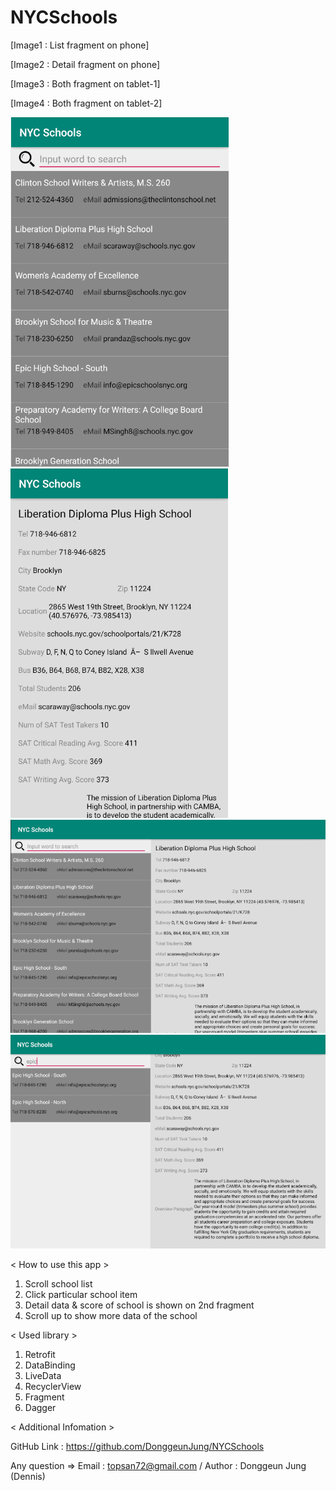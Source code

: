 # NYCSchools

[Image1 : List fragment on phone]

[Image2 : Detail fragment on phone]

[Image3 : Both fragment on tablet-1]

[Image4 : Both fragment on tablet-2]


<div>
<img src="https://github.com/DonggeunJung/NYCSchools/blob/master/NYCSchools_Capture01.png?raw=true width="400px"></img>
<img src="https://github.com/DonggeunJung/NYCSchools/blob/master/NYCSchools_Capture02.png?raw=true width="400px"></img>
<img src="https://github.com/DonggeunJung/NYCSchools/blob/master/NYCSchools_Capture03.png?raw=true width="400px"></img>
<img src="https://github.com/DonggeunJung/NYCSchools/blob/master/NYCSchools_Capture04.png?raw=true width="400px"></img>
</div>


< How to use this app >
1. Scroll school list
2. Click particular school item
3. Detail data & score of school is shown on 2nd fragment
4. Scroll up to show more data of the school


< Used library >
1. Retrofit
2. DataBinding
3. LiveData
4. RecyclerView
5. Fragment
6. Dagger


< Additional Infomation >

GitHub Link : https://github.com/DonggeunJung/NYCSchools

Any question => Email : topsan72@gmail.com / Author : Donggeun Jung (Dennis)
